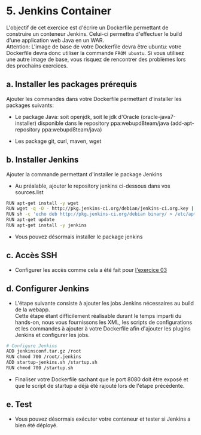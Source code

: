 # 5. Jenkins Container
L'objectif de cet exercice est d'écrire un Dockerfile permettant de construire un conteneur Jenkins. Celui-ci permettra d'effectuer le build d'une application web Java en un WAR.  
Attention: L'image de base de votre Dockerfile devra être ubuntu: votre Dockerfile devra donc utiliser la commande `FROM ubuntu`. Si vous utilisez une autre image de base, vous risquez de rencontrer des problèmes lors des prochains exercices.

## a. Installer les packages prérequis

Ajouter les commandes dans votre Dockerfile permettant d'installer les packages suivants:

* Le package Java: soit openjdk, soit le jdk d'Oracle (oracle-java7-installer) disponible dans le repository ppa:webupd8team/java (add-apt-repository ppa:webupd8team/java) 

* Les package git, curl, maven, wget


## b. Installer Jenkins
Ajouter la commande permettant d'installer le package Jenkins

* Au préalable, ajouter le repository jenkins ci-dessous dans vos sources.list
```bash
RUN apt-get install -y wget
RUN wget -q -O - http://pkg.jenkins-ci.org/debian/jenkins-ci.org.key | apt-key add -
RUN sh -c 'echo deb http://pkg.jenkins-ci.org/debian binary/ > /etc/apt/sources.list.d/jenkins.list'
RUN apt-get update
RUN apt-get install -y jenkins
```

* Vous pouvez désormais installer le package jenkins

## c. Accès SSH

* Configurer les accès comme cela a été fait pour [l'exercice 03](../04_git_container#acc%C3%A8s-ssh) 

## d. Configurer Jenkins

* L'étape suivante consiste à ajouter les jobs Jenkins nécessaires au build de la webapp.  
Cette étape étant difficilement réalisable durant le temps imparti du hands-on, nous vous fournissons les XML, les scripts de configurations et les commandes à ajouter à votre Dockerfile afin d'ajouter les plugins Jenkins et configurer les jobs.

```bash
# Configure Jenkins
ADD jenkinsconf.tar.gz /root
RUN chmod 700 /root/.jenkins
ADD startup-jenkins.sh /startup.sh
RUN chmod 700 /startup.sh
```

* Finaliser votre Dockerfile sachant que le port 8080 doit être exposé et que le script de startup a déjà été rajouté lors de l'étape précédente.

## e. Test

* Vous pouvez désormais exécuter votre conteneur et tester si Jenkins a bien été déployé.

